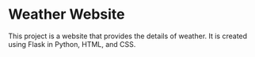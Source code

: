 # Weather Website
This project is a website that provides the details of weather. It is created using Flask in Python, HTML, and CSS.
